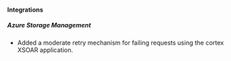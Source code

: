 
#### Integrations

##### Azure Storage Management

- Added a moderate retry mechanism for failing requests using the cortex XSOAR application.
